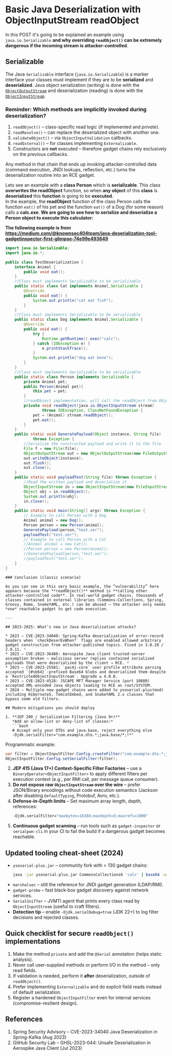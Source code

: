 # Basic Java Deserialization with ObjectInputStream readObject


In this POST it's going to be explained an example using `java.io.Serializable` **and why overriding `readObject()` can be extremely dangerous if the incoming stream is attacker-controlled**.

## Serializable

The Java `Serializable` interface (`java.io.Serializable`) is a marker interface your classes must implement if they are to be **serialized** and **deserialized**. Java object serialization (writing) is done with the [`ObjectOutputStream`](http://tutorials.jenkov.com/java-io/objectoutputstream.html) and deserialization (reading) is done with the [`ObjectInputStream`](http://tutorials.jenkov.com/java-io/objectinputstream.html).

### Reminder: Which methods are implicitly invoked during deserialization?

1. `readObject()` – class-specific read logic (if implemented and *private*).
2. `readResolve()` – can replace the deserialized object with another one.
3. `validateObject()` – via `ObjectInputValidation` callbacks.
4. `readExternal()` – for classes implementing `Externalizable`.
5. Constructors are **not** executed – therefore gadget chains rely exclusively on the previous callbacks.

Any method in that chain that ends up invoking attacker-controlled data (command execution, JNDI lookups, reflection, etc.) turns the deserialization routine into an RCE gadget.

Lets see an example with a **class Person** which is **serializable**. This class **overwrites the readObject** function, so when **any object** of this **class** is **deserialized** this **function** is going to be **executed**.\
In the example, the **readObject** function of the class Person calls the function `eat()` of his pet and the function `eat()` of a Dog (for some reason) calls a **calc.exe**. **We are going to see how to serialize and deserialize a Person object to execute this calculator:**

**The following example is from <https://medium.com/@knownsec404team/java-deserialization-tool-gadgetinspector-first-glimpse-74e99e493649>**

```java
import java.io.Serializable;
import java.io.*;

public class TestDeserialization {
    interface Animal {
        public void eat();
    }
    //Class must implements Serializable to be serializable
    public static class Cat implements Animal,Serializable {
        @Override
        public void eat() {
            System.out.println("cat eat fish");
        }
    }
    //Class must implements Serializable to be serializable
    public static class Dog implements Animal,Serializable {
        @Override
        public void eat() {
            try {
                Runtime.getRuntime().exec("calc");
            } catch (IOException e) {
                e.printStackTrace();
            }
            System.out.println("dog eat bone");
        }
    }
    //Class must implements Serializable to be serializable
    public static class Person implements Serializable {
        private Animal pet;
        public Person(Animal pet){
            this.pet = pet;
        }
        //readObject implementation, will call the readObject from ObjectInputStream  and then call pet.eat()
        private void readObject(java.io.ObjectInputStream stream)
                throws IOException, ClassNotFoundException {
            pet = (Animal) stream.readObject();
            pet.eat();
        }
    }
    public static void GeneratePayload(Object instance, String file)
            throws Exception {
        //Serialize the constructed payload and write it to the file
        File f = new File(file);
        ObjectOutputStream out = new ObjectOutputStream(new FileOutputStream(f));
        out.writeObject(instance);
        out.flush();
        out.close();
    }
    public static void payloadTest(String file) throws Exception {
        //Read the written payload and deserialize it
        ObjectInputStream in = new ObjectInputStream(new FileInputStream(file));
        Object obj = in.readObject();
        System.out.println(obj);
        in.close();
    }
    public static void main(String[] args) throws Exception {
        // Example to call Person with a Dog
        Animal animal = new Dog();
        Person person = new Person(animal);
        GeneratePayload(person,"test.ser");
        payloadTest("test.ser");
        // Example to call Person with a Cat
        //Animal animal = new Cat();
        //Person person = new Person(animal);
        //GeneratePayload(person,"test.ser");
        //payloadTest("test.ser");
    }
}
```
```
### Conclusion (classic scenario)

As you can see in this very basic example, the “vulnerability” here appears because the **readObject()** method is **calling other attacker-controlled code**. In real-world gadget chains, thousands of classes contained in external libraries (Commons-Collections, Spring, Groovy, Rome, SnakeYAML, etc.) can be abused – the attacker only needs *one* reachable gadget to get code execution.

---

## 2023-2025: What’s new in Java deserialization attacks?

* 2023 – CVE-2023-34040: Spring-Kafka deserialization of error-record headers when `checkDeserExWhen*` flags are enabled allowed arbitrary gadget construction from attacker-published topics. Fixed in 3.0.10 / 2.9.11. ¹
* 2023 – CVE-2023-36480: Aerospike Java client trusted-server assumption broken – malicious server replies contained serialized payloads that were deserialized by the client → RCE. ²
* 2023 – CVE-2023-25581: `pac4j-core` user profile attribute parsing accepted `{#sb64}`-prefixed Base64 blobs and deserialized them despite a `RestrictedObjectInputStream`. Upgrade ≥ 4.0.0.
* 2023 – CVE-2023-4528: JSCAPE MFT Manager Service (port 10880) accepted XML-encoded Java objects leading to RCE as root/SYSTEM.
* 2024 – Multiple new gadget chains were added to ysoserial-plus(mod) including Hibernate5, TomcatEmbed, and SnakeYAML 2.x classes that bypass some old filters.

## Modern mitigations you should deploy

1. **JEP 290 / Serialization Filtering (Java 9+)**  
   *Add an allow-list or deny-list of classes:*  
   ```bash
   # Accept only your DTOs and java.base, reject everything else
   -Djdk.serialFilter="com.example.dto.*;java.base/*;!*"
   ```
   Programmatic example:
   ```java
   var filter = ObjectInputFilter.Config.createFilter("com.example.dto.*;java.base/*;!*" );
   ObjectInputFilter.Config.setSerialFilter(filter);
   ```
2. **JEP 415 (Java 17+) Context-Specific Filter Factories** – use a `BinaryOperator<ObjectInputFilter>` to apply different filters per execution context (e.g., per RMI call, per message queue consumer).
3. **Do not expose raw `ObjectInputStream` over the wire** – prefer JSON/Binary encodings without code execution semantics (Jackson after disabling `DefaultTyping`, Protobuf, Avro, etc.).
4. **Defense-in-Depth limits** – Set maximum array length, depth, references:
   ```bash
   -Djdk.serialFilter="maxbytes=16384;maxdepth=5;maxrefs=1000"
   ```
5. **Continuous gadget scanning** – run tools such as `gadget-inspector` or `serialpwn-cli` in your CI to fail the build if a dangerous gadget becomes reachable.

## Updated tooling cheat-sheet (2024)

* `ysoserial-plus.jar` – community fork with > 130 gadget chains:
  ```bash
  java -jar ysoserial-plus.jar CommonsCollections6 'calc' | base64 -w0
  ```
* `marshalsec` – still the reference for JNDI gadget generation (LDAP/RMI).  
* `gadget-probe` – fast black-box gadget discovery against network services.
* `SerialSniffer` – JVMTI agent that prints every class read by `ObjectInputStream` (useful to craft filters).
* **Detection tip** – enable `-Djdk.serialDebug=true` (JDK 22+) to log filter decisions and rejected classes.

## Quick checklist for secure `readObject()` implementations

1. Make the method `private` and add the `@Serial` annotation (helps static analysis).
2. Never call user-supplied methods or perform I/O in the method – only read fields.
3. If validation is needed, perform it **after** deserialization, outside of `readObject()`.
4. Prefer implementing `Externalizable` and do explicit field reads instead of default serialization.
5. Register a hardened `ObjectInputFilter` even for internal services (compromise-resilient design).

## References

1. Spring Security Advisory – CVE-2023-34040 Java Deserialization in Spring-Kafka (Aug 2023)
2. GitHub Security Lab – GHSL-2023-044: Unsafe Deserialization in Aerospike Java Client (Jul 2023)

